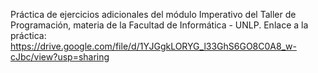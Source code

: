 Práctica de ejercicios adicionales del módulo Imperativo del Taller de Programación, materia de la Facultad de Informática - UNLP. 
Enlace a la práctica: https://drive.google.com/file/d/1YJGgkLORYG_l33GhS6GO8C0A8_w-cJbc/view?usp=sharing
